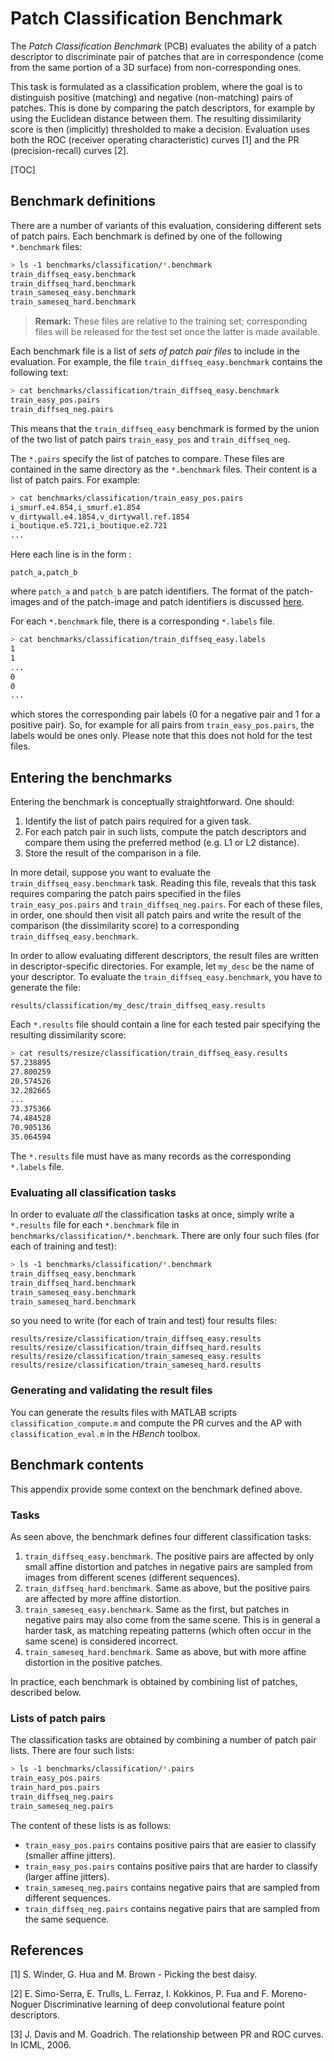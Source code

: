 # Patch Classification Benchmark

The *Patch Classification Benchmark* (PCB) evaluates the ability of a patch descriptor to discriminate pair of patches that are in correspondence (come from the same portion of a 3D surface) from non-corresponding ones.

This task is formulated as a classification problem, where the goal is to distinguish positive (matching) and negative (non-matching) pairs of patches. This is done by comparing the patch descriptors, for example by using the Euclidean distance between them. The resulting dissimilarity score is then (implicitly) thresholded to make a decision. Evaluation uses both the ROC (receiver operating characteristic) curves [1] and the PR (precision-recall) curves [2].

[TOC]

## Benchmark definitions

There are a number of variants of this evaluation, considering different sets of patch pairs. Each benchmark is defined by one of the following `*.benchmark` files:

```bash
> ls -1 benchmarks/classification/*.benchmark
train_diffseq_easy.benchmark
train_diffseq_hard.benchmark
train_sameseq_easy.benchmark
train_sameseq_hard.benchmark
```

> **Remark:** These files are relative to the training set; corresponding files will be released for the test set once the latter is made available.

Each benchmark file is a list of *sets of patch pair files* to include in the evaluation. For example, the file `train_diffseq_easy.benchmark` contains the following text:

```bash
> cat benchmarks/classification/train_diffseq_easy.benchmark
train_easy_pos.pairs
train_diffseq_neg.pairs
```

This means that the `train_diffseq_easy` benchmark is formed by the union of the two list of patch pairs `train_easy_pos` and `train_diffseq_neg`.

The `*.pairs` specify the list of patches to compare. These files are contained in the same directory as the `*.benchmark` files. Their content is a list of patch pairs. For example:

```bash
> cat benchmarks/classification/train_easy_pos.pairs
i_smurf.e4.854,i_smurf.e1.854
v_dirtywall.e4.1854,v_dirtywall.ref.1854
i_boutique.e5.721,i_boutique.e2.721
...
```

Here each line is in the form :

```
patch_a,patch_b
```

where `patch_a` and `patch_b` are patch identifiers. The format of the patch-images and of the patch-image and patch identifiers is discussed [here](../../README.md#reading-patches).


For each `*.benchmark` file, there is a corresponding `*.labels` file.
```bash
> cat benchmarks/classification/train_diffseq_easy.labels
1
1
...
0
0
...
```

which stores the corresponding pair labels (0 for a negative pair and 1 for a positive pair). So, for example for all pairs from `train_easy_pos.pairs`, the labels would be ones only. Please note that this does not hold for the test
files.

## Entering the benchmarks

Entering the benchmark is conceptually straightforward. One should:

1. Identify the list of patch pairs required for a given task.
2. For each patch pair in such lists, compute the patch descriptors and compare them using the preferred method (e.g. L1 or L2 distance).
3. Store the result of the comparison in a file.

In more detail, suppose you want to evaluate the `train_diffseq_easy.benchmark` task. Reading this file, reveals that this task requires comparing the patch pairs specified in the files `train_easy_pos.pairs` and `train_diffseq_neg.pairs`. For each of these files, in order, one should then visit all patch pairs and write the result of the comparison (the dissimilarity score) to a corresponding `train_diffseq_easy.benchmark`.

In order to allow evaluating different descriptors, the result files are written in descriptor-specific directories. For example, let `my_desc` be the name of your descriptor. To evaluate the `train_diffseq_easy.benchmark`,  you have to generate the file:

```
results/classification/my_desc/train_diffseq_easy.results
```

Each `*.results` file should contain a line for each tested pair specifying the resulting dissimilarity score:

```bash
> cat results/resize/classification/train_diffseq_easy.results
57.238895
27.800259
20.574526
32.282665
...
73.375366
74.484528
70.905136
35.064594
```
The `*.results` file must have as many records as the corresponding `*.labels` file.


### Evaluating all classification tasks

In order to evaluate *all* the classification tasks at once, simply write a `*.results` file for each `*.benchmark` file in `benchmarks/classification/*.benchmark`. There are only four such files (for each of training and test):

```bash
> ls -1 benchmarks/classification/*.benchmark
train_diffseq_easy.benchmark
train_diffseq_hard.benchmark
train_sameseq_easy.benchmark
train_sameseq_hard.benchmark
```

so you need to write (for each of train and test) four results files:

```
results/resize/classification/train_diffseq_easy.results
results/resize/classification/train_diffseq_hard.results
results/resize/classification/train_sameseq_easy.results
results/resize/classification/train_sameseq_hard.results
```

### Generating and validating the result files

You can generate the results files with MATLAB scripts `classification_compute.m` and compute the PR curves and the AP with `classification_eval.m` in the *HBench* toolbox.

## Benchmark contents

This appendix provide some context on the benchmark defined above.

### Tasks

As seen above, the benchmark defines four different classification tasks:

1. `train_diffseq_easy.benchmark`. The positive pairs are affected by only small affine distortion and patches in negative pairs are sampled from images from different scenes (different sequences).
2. `train_diffseq_hard.benchmark`. Same as above, but the positive pairs are affected by more affine distortion.
3. `train_sameseq_easy.benchmark`. Same as the first, but patches in negative pairs may also come from the same scene. This is in general a harder task, as matching repeating patterns (which often occur in the same scene) is considered incorrect.
4. `train_sameseq_hard.benchmark`. Same as above, but with more affine distortion in the positive patches.

In practice, each benchmark is obtained by combining list of patches, described below.

### Lists of patch pairs

The classification tasks are obtained by combining a number of patch pair lists. There are four such lists:

```bash
> ls -1 benchmarks/classification/*.pairs
train_easy_pos.pairs
train_hard_pos.pairs
train_diffseq_neg.pairs
train_sameseq_neg.pairs
```

The content of these lists is as follows:

* `train_easy_pos.pairs` contains positive pairs that are easier
to classify (smaller affine jitters).
* `train_easy_pos.pairs` contains positive pairs that are harder
to classify (larger affine jitters).
* `train_sameseq_neg.pairs` contains negative pairs that are
sampled from different sequences.
* `train_diffseq_neg.pairs` contains negative pairs that are sampled from the same sequence.

## References

[1] S. Winder, G. Hua and M. Brown - Picking the best daisy.

[2] E. Simo-Serra, E. Trulls, L. Ferraz, I. Kokkinos, P. Fua and  F. Moreno-Noguer
Discriminative learning of deep convolutional feature point descriptors.

[3] J. Davis and M. Goadrich. The relationship between PR and ROC curves. In ICML, 2006.
